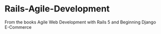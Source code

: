 # Rails-Agile-Development
From the books Agile Web Development with Rails 5 and Beginning Django E-Commerce
